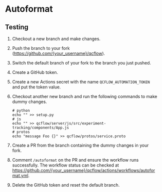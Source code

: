 # Autoformat

## Testing

1. Checkout a new branch and make changes.
1. Push the branch to your fork (https://github.com/{your_username}/qcflow).
1. Switch the default branch of your fork to the branch you just pushed.
1. Create a GitHub token.
1. Create a new Actions secret with the name `QCFLOW_AUTOMATION_TOKEN` and put the token value.
1. Checkout another new branch and run the following commands to make dummy changes.

   ```shell
   # python
   echo "" >> setup.py
   # js
   echo "" >> qcflow/server/js/src/experiment-tracking/components/App.js
   # protos
   echo "message Foo {}" >> qcflow/protos/service.proto
   ```

1. Create a PR from the branch containing the dummy changes in your fork.
1. Comment `/autoformat` on the PR and ensure the workflow runs successfully.
   The workflow status can be checked at https://github.com/{your_username}/qcflow/actions/workflows/autoformat.yml.
1. Delete the GitHub token and reset the default branch.
